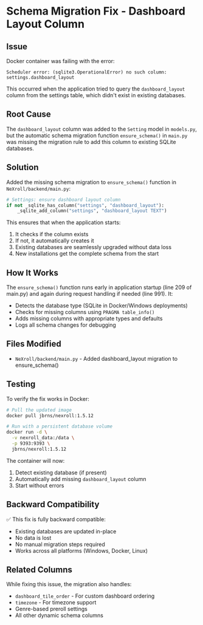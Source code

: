 # Schema Migration Fix - Dashboard Layout Column

## Issue
Docker container was failing with the error:
```
Scheduler error: (sqlite3.OperationalError) no such column: settings.dashboard_layout
```

This occurred when the application tried to query the `dashboard_layout` column from the settings table, which didn't exist in existing databases.

## Root Cause
The `dashboard_layout` column was added to the `Setting` model in `models.py`, but the automatic schema migration function `ensure_schema()` in `main.py` was missing the migration rule to add this column to existing SQLite databases.

## Solution
Added the missing schema migration to `ensure_schema()` function in `NeXroll/backend/main.py`:

```python
# Settings: ensure dashboard layout column
if not _sqlite_has_column("settings", "dashboard_layout"):
    _sqlite_add_column("settings", "dashboard_layout TEXT")
```

This ensures that when the application starts:
1. It checks if the column exists
2. If not, it automatically creates it
3. Existing databases are seamlessly upgraded without data loss
4. New installations get the complete schema from the start

## How It Works
The `ensure_schema()` function runs early in application startup (line 209 of main.py) and again during request handling if needed (line 991). It:

- Detects the database type (SQLite in Docker/Windows deployments)
- Checks for missing columns using `PRAGMA table_info()`
- Adds missing columns with appropriate types and defaults
- Logs all schema changes for debugging

## Files Modified
- `NeXroll/backend/main.py` - Added dashboard_layout migration to ensure_schema()

## Testing
To verify the fix works in Docker:

```bash
# Pull the updated image
docker pull jbrns/nexroll:1.5.12

# Run with a persistent database volume
docker run -d \
  -v nexroll_data:/data \
  -p 9393:9393 \
  jbrns/nexroll:1.5.12
```

The container will now:
1. Detect existing database (if present)
2. Automatically add missing `dashboard_layout` column
3. Start without errors

## Backward Compatibility
✅ This fix is fully backward compatible:
- Existing databases are updated in-place
- No data is lost
- No manual migration steps required
- Works across all platforms (Windows, Docker, Linux)

## Related Columns
While fixing this issue, the migration also handles:
- `dashboard_tile_order` - For custom dashboard ordering
- `timezone` - For timezone support
- Genre-based preroll settings
- All other dynamic schema columns
